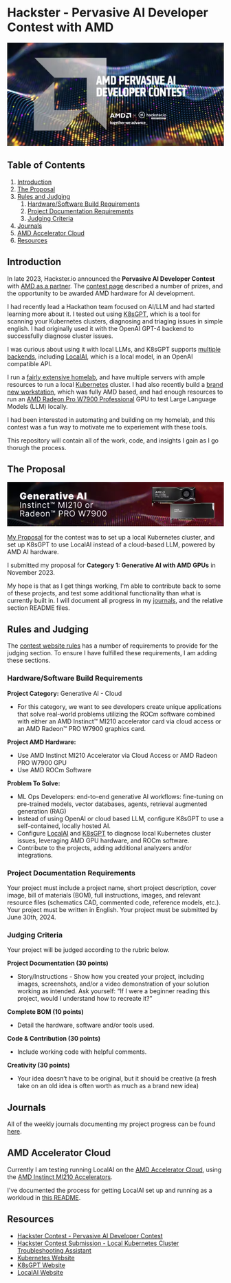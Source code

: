 # Hackster - Pervasive AI Developer Contest with AMD

![hackster-contest](./media-assets/hackstercontest.png)

## Table of Contents

1. [Introduction](#introduction)
2. [The Proposal](#the-proposal)
3. [Rules and Judging](#rules-and-judging)
    1. [Hardware/Software Build Requirements](#hardware-software-build-requirements)
    2. [Project Documentation Requirements](#project-documentation-requirements)
    3. [Judging Criteria](#judging-criteria)
4. [Journals](#journals)
5. [AMD Accelerator Cloud](#amd-accelerator-cloud)
6. [Resources](#resources)

## Introduction

In late 2023, Hackster.io announced the **Pervasive AI Developer Contest** with [AMD as a partner](https://amd.com/).  The [contest page](https://www.hackster.io/contests/amd2023) described a number of prizes, and the opportunity to be awarded AMD hardware for AI development.

I had recently lead a Hackathon team focused on AI/LLM and had started learning more about it. I tested out using [K8sGPT](https://k8sgpt.ai/), which is a tool for scanning your Kubernetes clusters, diagnosing and triaging issues in simple english. I had originally used it with the OpenAI GPT-4 backend to successfully diagnose cluster issues.

I was curious about using it with local LLMs, and K8sGPT supports [multiple backends](https://docs.k8sgpt.ai/reference/providers/backend/), including [LocalAI](https://localai.io/), which is a local model, in an OpenAI compatible API.

I run a [fairly extensive homelab](https://www.linuxtek.ca/2023/03/07/kwlug-presentation-march-2023-homelab-tour/), and have multiple servers with ample resources to run a local [Kubernetes](https://kubernetes.io/) cluster. I had also recently build a [brand new workstation](https://www.linuxtek.ca/2024/04/08/after-12-years-new-desktop-workstation/), which was fully AMD based, and had enough resources to run an [AMD Radeon Pro W7900 Professional](https://www.amd.com/en/products/graphics/workstations/radeon-pro/w7900.html) GPU to test Large Language Models (LLM) locally.

I had been interested in automating and building on my homelab, and this contest was a fun way to motivate me to experiement with these tools.

This repository will contain all of the work, code, and insights I gain as I go thorugh the process.

## The Proposal

![Generative AI Section Banner](./media-assets/generative_ai_section_banner.png)

[My Proposal](https://www.hackster.io/contests/amd2023/hardware_applications/16336) for the contest was to set up a local Kubernetes cluster, and set up K8sGPT to use LocalAI instead of a cloud-based LLM, powered by AMD AI hardware.

I submitted my proposal for **Category 1: Generative AI with AMD GPUs** in November 2023.

My hope is that as I get things working, I'm able to contribute back to some of these projects, and test some additional functionality than what is currently built in. I will document all progress in my [journals](./journals/), and the relative section README files.

## Rules and Judging

The [contest website rules](https://www.hackster.io/contests/amd2023/rules#challengeNav) has a number of requirements to provide for the judging section.  To ensure I have fulfilled these requirements, I am adding these sections.

### Hardware/Software Build Requirements

**Project Category:** Generative AI - Cloud
* For this category, we want to see developers create unique applications that solve real-world problems utilizing the ROCm software combined with either an AMD Instinct™ MI210 accelerator card via cloud access or an AMD Radeon™ PRO W7900 graphics card.

**Project AMD Hardware:**

* Use AMD Instinct MI210 Accelerator via Cloud Access or AMD Radeon PRO W7900 GPU
* Use AMD ROCm Software 

**Problem To Solve:**
* ML Ops Developers: end-to-end generative AI workflows: fine-tuning on pre-trained models, vector databases, agents, retrieval augmented generation (RAG)
* Instead of using OpenAI or cloud based LLM, configure K8sGPT to use a self-contained, locally hosted AI.
* Configure [LocalAI](https://localai.io/) and [K8sGPT](https://k8sgpt.ai/) to diagnose local Kubernetes cluster issues, leveraging AMD GPU hardware, and ROCm software.
* Contribute to the projects, adding additional analyzers and/or integrations.

### Project Documentation Requirements

Your project must include a project name, short project description, cover image, bill of materials (BOM), full instructions, images, and relevant resource files (schematics CAD, commented code, reference models, etc.).
Your project must be written in English.
Your project must be submitted by June 30th, 2024.

### Judging Criteria

Your project will be judged according to the rubric below.

**Project Documentation (30 points)**
* Story/Instructions - Show how you created your project, including images, screenshots, and/or a video demonstration of your solution working as intended. Ask yourself: “If I were a beginner reading this project, would I understand how to recreate it?”

**Complete BOM (10 points)**
* Detail the hardware, software and/or tools used.

**Code & Contribution (30 points)**
* Include working code with helpful comments.

**Creativity (30 points)**
* Your idea doesn’t have to be original, but it should be creative (a fresh take on an old idea is often worth as much as a brand new idea)

## Journals

All of the weekly journals documenting my project progress can be found [here](./journals/).

## AMD Accelerator Cloud

Currently I am testing running LocalAI on the [AMD Accelerator Cloud](https://aac.amd.com/), using the [AMD Instinct MI210 Accelerators](https://www.amd.com/en/products/accelerators/instinct/mi200/mi210.html).

I've documented the process for getting LocalAI set up and running as a workloud in [this README](./amd-accelerator-cloud/README.md).

## Resources
* [Hackster Contest - Pervasive AI Developer Contest ](https://www.hackster.io/contests/amd2023#challengeNav)
* [Hackster Contest Submission - Local Kubernetes Cluster Troubleshooting Assistant](https://www.hackster.io/contests/amd2023/hardware_applications/16336)
* [Kubernetes Website](https://kubernetes.io/)
* [K8sGPT Website](https://k8sgpt.ai/)
* [LocalAI Website](https://localai.io/)

